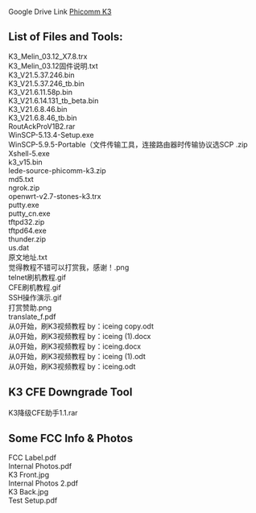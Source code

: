 Google Drive Link
[Phicomm K3](https://drive.google.com/file/d/1Ne0cfeJaO40-oQRr71ObIBD7xsGqn1Fn)

List of Files and Tools:
------------------------------------------------------------------------------------------------------------------------
K3_Melin_03.12_X7.8.trx\
K3_Melin_03.12固件说明.txt\
K3_V21.5.37.246.bin\
K3_V21.5.37.246_tb.bin\
K3_V21.6.11.58p.bin\
K3_V21.6.14.131_tb_beta.bin\
K3_V21.6.8.46.bin\
K3_V21.6.8.46_tb.bin\
RoutAckProV1B2.rar\
WinSCP-5.13.4-Setup.exe\
WinSCP-5.9.5-Portable（文件传输工具，连接路由器时传输协议选SCP .zip\
Xshell-5.exe\
k3_v15.bin\
lede-source-phicomm-k3.zip\
md5.txt\
ngrok.zip\
openwrt-v2.7-stones-k3.trx\
putty.exe\
putty_cn.exe\
tftpd32.zip\
tftpd64.exe\
thunder.zip\
us.dat\
原文地址.txt\
觉得教程不错可以打赏我，感谢！.png\
telnet刷机教程.gif\
CFE刷机教程.gif\
SSH操作演示.gif\
打赏赞助.png\
translate_f.pdf\
从0开始，刷K3视频教程 by：iceing copy.odt\
从0开始，刷K3视频教程 by：iceing (1).docx\
从0开始，刷K3视频教程 by：iceing.docx\
从0开始，刷K3视频教程 by：iceing (1).odt\
从0开始，刷K3视频教程 by：iceing.odt

K3 CFE Downgrade Tool
------------------------------------------------------------------------------------------------------------------------
K3降级CFE助手1.1.rar

Some FCC Info & Photos
------------------------------------------------------------------------------------------------------------------------
FCC Label.pdf\
Internal Photos.pdf\
K3 Front.jpg\
Internal Photos 2.pdf\
K3 Back.jpg\
Test Setup.pdf
